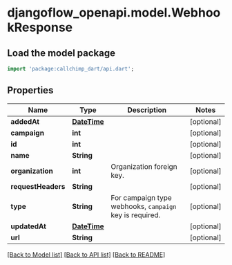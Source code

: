 # djangoflow_openapi.model.WebhookResponse

## Load the model package
```dart
import 'package:callchimp_dart/api.dart';
```

## Properties
Name | Type | Description | Notes
------------ | ------------- | ------------- | -------------
**addedAt** | [**DateTime**](DateTime.md) |  | [optional] 
**campaign** | **int** |  | [optional] 
**id** | **int** |  | [optional] 
**name** | **String** |  | [optional] 
**organization** | **int** | Organization foreign key. | [optional] 
**requestHeaders** | **String** |  | [optional] 
**type** | **String** | For campaign type webhooks, `campaign` key is required. | [optional] 
**updatedAt** | [**DateTime**](DateTime.md) |  | [optional] 
**url** | **String** |  | [optional] 

[[Back to Model list]](../README.md#documentation-for-models) [[Back to API list]](../README.md#documentation-for-api-endpoints) [[Back to README]](../README.md)


